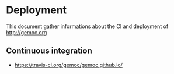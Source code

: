 # Deployment

This document gather informations about the CI and deployment of http://gemoc.org

## Continuous integration

- https://travis-ci.org/gemoc/gemoc.github.io/
